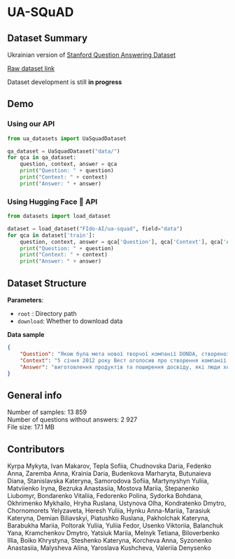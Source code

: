 # UA-SQuAD

## Dataset Summary

Ukrainian version of [Stanford Question Answering Dataset](https://rajpurkar.github.io/SQuAD-explorer/)

[Raw dataset link](https://huggingface.co/datasets/FIdo-AI/ua-squad/tree/main)

Dataset development is still **in progress**

## Demo

### Using our API

```python
from ua_datasets import UaSquadDataset

qa_dataset = UaSquadDataset("data/")
for qca in qa_dataset:
    question, context, answer = qca
    print("Question: " + question)
    print("Context: " + context)
    print("Answer: " + answer)
```

### Using Hugging Face 🤗 API

```python
from datasets import load_dataset

dataset = load_dataset("FIdo-AI/ua-squad", field="data")
for qca in dataset['train']:
    question, context, answer = qca['Question'], qca['Context'], qca['Answer']
    print("Question: " + question)
    print("Context: " + context)
    print("Answer: " + answer)
```

## Dataset Structure
__Parameters__:</br>
- `root` : Directory path
- `download`: Whether to download data
 
__Data sample__
```json
{
    "Question": "Якою була мета нової творчої компанії DONDA, створеної Каньє?",
    "Context": "5 січня 2012 року Вест оголосив про створення компанії ...",
    "Answer": "виготовлення продуктів та поширення досвіду, які люди хочуть отримати й можуть собі дозволити"
}
```

## General info
Number of samples: 13 859  
Number of questions without answers: 2 927  
File size: 17.1 MB  


## Contributors
Kyrpa Mykyta, Ivan Makarov, Tepla Sofiia, Chudnovska Daria, Fedenko Anna, Zaremba Anna, Krainia Daria, Budenkova Marharyta, 
Butunaieva Diana, Stanislavska Kateryna, Samorodova Sofiia, Martynyshyn Yuliia, Matviienko Iryna, Bezruka Anastasiia, 
Mostova Mariia, Stepanenko Liubomyr, Bondarenko Vitaliia, Fedorenko Polina, Sydorka Bohdana, Okhrimenko Mykhailo, 
Hryha Ruslana, Ustynova Olha, Kondratenko Dmytro, Chornomorets Yelyzaveta, Heresh Yuliia, Hynku Anna-Mariia, Tarasiuk Kateryna, 
Demian Biliavskyi, Piatushko Ruslana, Pakholchak Kateryna, Barabukha Mariia, Poltorak Yuliia, Yuliia Fedor, Usenko Viktoriia, 
Balanchuk Yana, Kramchenkov Dmytro, Yatsiuk Mariia, Melnyk Tetiana, Biloverbenko Illia, Boiko Khrystyna, Steshenko Kateryna, 
Korcheva Anna, Syzonenko Anastasiia, Malysheva Alina, Yaroslava Kushcheva, Valeriia Denysenko
